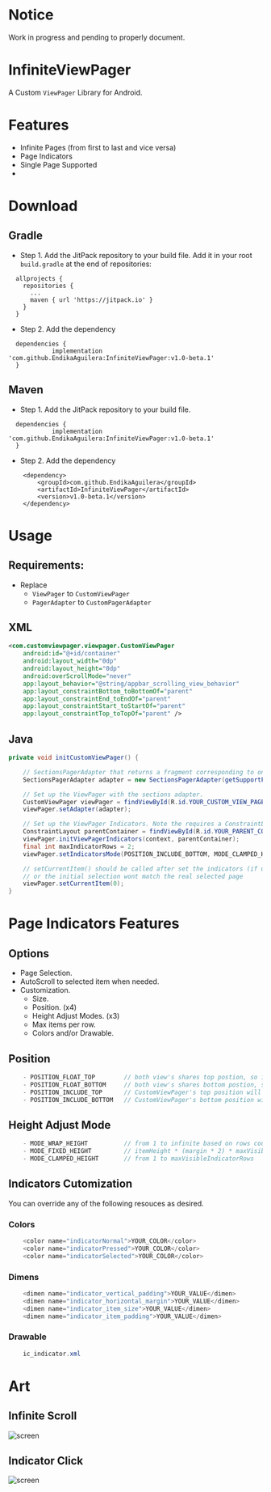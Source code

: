 # Notice
Work in progress and pending to properly document.

# InfiniteViewPager
A Custom `ViewPager` Library for Android.

# Features
  - Infinite Pages (from first to last and vice versa) 
  - Page Indicators
  - Single Page Supported
  - 
  
# Download

## Gradle

- Step 1. Add the JitPack repository to your build file. Add it in your root `build.gradle` at the end of repositories:
```
  allprojects {
    repositories {
      ...
      maven { url 'https://jitpack.io' }
    }
  }
```

- Step 2. Add the dependency
```
  dependencies {
            implementation 'com.github.EndikaAguilera:InfiniteViewPager:v1.0-beta.1'
  }
```

## Maven
- Step 1. Add the JitPack repository to your build file.
```
  dependencies {
            implementation 'com.github.EndikaAguilera:InfiniteViewPager:v1.0-beta.1'
  }
```
- Step 2. Add the dependency
```
	<dependency>
	    <groupId>com.github.EndikaAguilera</groupId>
	    <artifactId>InfiniteViewPager</artifactId>
	    <version>v1.0-beta.1</version>
	</dependency>
```

# Usage

## Requirements:
- Replace
	- `ViewPager` to `CustomViewPager`
	- `PagerAdapter` to `CustomPagerAdapter`
    
## XML
```xml
<com.customviewpager.viewpager.CustomViewPager
    android:id="@+id/container"
    android:layout_width="0dp"
    android:layout_height="0dp"
    android:overScrollMode="never"
    app:layout_behavior="@string/appbar_scrolling_view_behavior"
    app:layout_constraintBottom_toBottomOf="parent"
    app:layout_constraintEnd_toEndOf="parent"
    app:layout_constraintStart_toStartOf="parent"
    app:layout_constraintTop_toTopOf="parent" />
```
## Java
```java
private void initCustomViewPager() {

    // SectionsPagerAdapter that returns a fragment corresponding to one of the pages
    SectionsPagerAdapter adapter = new SectionsPagerAdapter(getSupportFragmentManager(), YOUR_DATA);

    // Set up the ViewPager with the sections adapter.
    CustomViewPager viewPager = findViewById(R.id.YOUR_CUSTOM_VIEW_PAGER_ID);
    viewPager.setAdapter(adapter);

    // Set up the ViewPager Indicators. Note the requires a ConstraintLayout as parent.
    ConstraintLayout parentContainer = findViewById(R.id.YOUR_PARENT_CONSTRAINT_LAYOUT);
    viewPager.initViewPagerIndicators(context, parentContainer);
    final int maxIndicatorRows = 2;
    viewPager.setIndicatorsMode(POSITION_INCLUDE_BOTTOM, MODE_CLAMPED_HEIGHT, maxIndicatorRows);  // optional

    // setCurrentItem() should be called after set the indicators (if using them),
    // or the initial selection wont match the real selected page
    viewPager.setCurrentItem(0);
}
```

# Page Indicators Features
## Options
  - Page Selection.
  - AutoScroll to selected item when needed.
  - Customization. 
    - Size.
    - Position. (x4)
    - Height Adjust Modes. (x3)
    - Max items per row.
    - Colors and/or Drawable.

## Position
```java
    - POSITION_FLOAT_TOP        // both view's shares top postion, so indicators are 'inside' the CustomViewPager
    - POSITION_FLOAT_BOTTOM     // both view's shares bottom postion, so indicators are 'inside' the CustomViewPager
    - POSITION_INCLUDE_TOP      // CustomViewPager's top position will be connected to indicators bottom position 
    - POSITION_INCLUDE_BOTTOM   // CustomViewPager's bottom position will be connected to indicators top position
 ```
 
## Height Adjust Mode 
```java
    - MODE_WRAP_HEIGHT          // from 1 to infinite based on rows count
    - MODE_FIXED_HEIGHT         // itemHeight * (margin * 2) * maxVisibleIndicatorRows
    - MODE_CLAMPED_HEIGHT       // from 1 to maxVisibleIndicatorRows
```

## Indicators Cutomization
You can override any of the following resouces as desired.

### Colors
```java
    <color name="indicatorNormal">YOUR_COLOR</color>
    <color name="indicatorPressed">YOUR_COLOR</color>
    <color name="indicatorSelected">YOUR_COLOR</color>
```

### Dimens
```java
    <dimen name="indicator_vertical_padding">YOUR_VALUE</dimen>
    <dimen name="indicator_horizontal_margin">YOUR_VALUE</dimen>
    <dimen name="indicator_item_size">YOUR_VALUE</dimen>
    <dimen name="indicator_item_padding">YOUR_VALUE</dimen>
```

### Drawable
```java
    ic_indicator.xml
```


# Art

## Infinite Scroll
![screen](../master/art/infinite_scroll.gif)

## Indicator Click
![screen](../master/art/indicators_click.gif)
